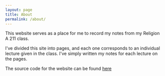 ```yaml
---
layout: page
title: About
permalink: /about/
---
```


This website serves as a place for me to record my notes from my Religion A 211 class.

I've divided this site into pages, and each one corresponds to an individual lecture given in the class. I've simply written my notes for each lecture on the pages.

The source code for the website can be found [here](https://github.com/joshhanni20/nt-f22)